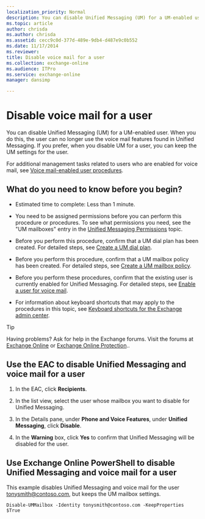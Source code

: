 ```yaml
---
localization_priority: Normal
description: You can disable Unified Messaging (UM) for a UM-enabled user. When you do this, the user can no longer use the voice mail features found in Unified Messaging. If you prefer, when you disable UM for a user, you can keep the UM settings for the user.
ms.topic: article
author: chrisda
ms.author: chrisda
ms.assetid: cecc9c0d-377d-489e-9db4-d487e9c0b552
ms.date: 11/17/2014
ms.reviewer: 
title: Disable voice mail for a user
ms.collection: exchange-online
ms.audience: ITPro
ms.service: exchange-online
manager: dansimp

---
```


# Disable voice mail for a user

You can disable Unified Messaging (UM) for a UM-enabled user. When you do this, the user can no longer use the voice mail features found in Unified Messaging. If you prefer, when you disable UM for a user, you can keep the UM settings for the user.

For additional management tasks related to users who are enabled for voice mail, see [Voice mail-enabled user procedures](voice-mail-enabled-user-procedures.md).

## What do you need to know before you begin?

- Estimated time to complete: Less than 1 minute.

- You need to be assigned permissions before you can perform this procedure or procedures. To see what permissions you need, see the "UM mailboxes" entry in the [Unified Messaging Permissions](https://technet.microsoft.com/library/d326c3bc-8f33-434a-bf02-a83cc26a5498.aspx) topic.

- Before you perform this procedure, confirm that a UM dial plan has been created. For detailed steps, see [Create a UM dial plan](../../voice-mail-unified-messaging/connect-voice-mail-system/create-um-dial-plan.md).

- Before you perform this procedure, confirm that a UM mailbox policy has been created. For detailed steps, see [Create a UM mailbox policy](create-um-mailbox-policy.md).

- Before you perform these procedures, confirm that the existing user is currently enabled for Unified Messaging. For detailed steps, see [Enable a user for voice mail](enable-a-user-for-voice-mail.md).

- For information about keyboard shortcuts that may apply to the procedures in this topic, see [Keyboard shortcuts for the Exchange admin center](../../accessibility/keyboard-shortcuts-in-admin-center.md).

> [!TIP]
> Having problems? Ask for help in the Exchange forums. Visit the forums at [Exchange Online](https://go.microsoft.com/fwlink/p/?linkId=267542) or [Exchange Online Protection](https://go.microsoft.com/fwlink/p/?linkId=285351)..

## Use the EAC to disable Unified Messaging and voice mail for a user

1. In the EAC, click **Recipients**.

2. In the list view, select the user whose mailbox you want to disable for Unified Messaging.

3. In the Details pane, under **Phone and Voice Features**, under **Unified Messaging**, click **Disable**.

4. In the **Warning** box, click **Yes** to confirm that Unified Messaging will be disabled for the user.

## Use Exchange Online PowerShell to disable Unified Messaging and voice mail for a user

This example disables Unified Messaging and voice mail for the user tonysmith@contoso.com, but keeps the UM mailbox settings.

```
Disable-UMMailbox -Identity tonysmith@contoso.com -KeepProperties $True
```



